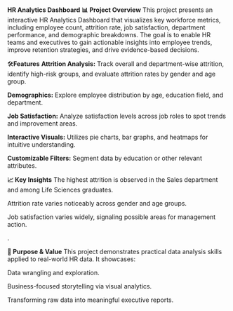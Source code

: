 **HR Analytics Dashboard**
**📊 Project Overview**
This project presents an interactive HR Analytics Dashboard that visualizes key workforce metrics, including employee count, attrition rate, job satisfaction, department performance, and demographic breakdowns. The goal is to enable HR teams and executives to gain actionable insights into employee trends, improve retention strategies, and drive evidence-based decisions.

🛠️**Features**
**Attrition Analysis:** Track overall and department-wise attrition, identify high-risk groups, and evaluate attrition rates by gender and age group.

**Demographics:** Explore employee distribution by age, education field, and department.

**Job Satisfaction:** Analyze satisfaction levels across job roles to spot trends and improvement areas.

**Interactive Visuals:** Utilizes pie charts, bar graphs, and heatmaps for intuitive understanding.

**Customizable Filters:** Segment data by education or other relevant attributes.

**📈 Key Insights**
The highest attrition is observed in the Sales department and among Life Sciences graduates.

Attrition rate varies noticeably across gender and age groups.

Job satisfaction varies widely, signaling possible areas for management action.

.

**🎯 Purpose & Value**
This project demonstrates practical data analysis skills applied to real-world HR data. It showcases:

Data wrangling and exploration.

Business-focused storytelling via visual analytics.

Transforming raw data into meaningful executive reports.


